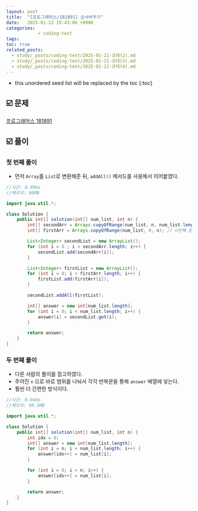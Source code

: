 ```yaml
---
layout: post
title:  "[프로그래머스/181891] 순서바꾸기"
date:   2025-01-22 19:43:06 +0900
categories: 
            - coding-test
tags:        
toc: true
related_posts:
  - study/_posts/coding-test/2025-01-21-코테(2).md
  - study/_posts/coding-test/2025-01-21-코테(3).md
  - study/_posts/coding-test/2025-01-21-코테(4).md
---
```

* this unordered seed list will be replaced by the toc
{:toc}

## ☑️ 문제

[프로그래머스 181891](https://school.programmers.co.kr/learn/courses/30/lessons/181891)

## ☑️ 풀이

### 첫 번째 풀이

- 먼저 `Array`를 `List`로 변환해준 뒤, `addAll()` 메서드를 사용해서 이어붙였다.

```java
//시간: 0.09ms
//메모리: 86MB

import java.util.*;

class Solution {
    public int[] solution(int[] num_list, int n) {
        int[] secondArr = Arrays.copyOfRange(num_list, n, num_list.length); // n + 1번째 원소 부터
        int[] firstArr = Arrays.copyOfRange(num_list, 0, n); // n번째 원소까지

        List<Integer> secondList = new ArrayList();
        for (int i = 0 ; i < secondArr.length; i++) {
            secondList.add(secondArr[i]);
        }

        List<Integer> firstList = new ArrayList();
        for (int i = 0; i < firstArr.length; i++) {
            firstList.add(firstArr[i]);
        }

        secondList.addAll(firstList);

        int[] answer = new int[num_list.length];
        for (int i = 0; i < num_list.length; i++) {
            answer[i] = secondList.get(i);
        }

        return answer;
    }
}
```

### 두 번째 풀이

- 다른 사람의 풀이를 참고하였다.
- 주어진 `n` 으로 바로 범위를 나눠서 각각 반복문을 통해 `answer` 배열에 넣는다.
- 훨씬 더 간편한 방식이다.

```java
//시간: 0.04ms
//메모리: 90.5MB

import java.util.*;

class Solution {
    public int[] solution(int[] num_list, int n) {
        int idx = 0;
        int[] answer = new int[num_list.length];
        for (int i = n; i < num_list.length; i++) {
            answer[idx++] = num_list[i];
        }

        for (int i = 0; i < n; i++) {
            answer[idx++] = num_list[i];
        }

        return answer;
    }
}
```